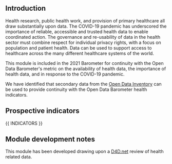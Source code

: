 

## Introduction

Health research, public health work, and provision of primary healthcare all draw substantially upon data. The COVID-19 pandemic has underscored the importance of reliable, accessible and trusted health data to enable coordinated action.
The governance and re-usability of data in the health sector must combine respect for individual privacy rights, with a focus on population and patient health. Data can be used to support access to healthcare across the many different healthcare systems of the world. 

This module is included in the 2021 Barometer for continuity with the Open Data Barometer's metric on the availability of health data, the importance of health data, and in response to the COVID-19 pandemic. 

We have identified that secondary data from the [Open Data Inventory](https://odin.opendatawatch.com/) can be used to provide continuity with the Open Data Barometer health indicators.

## Prospective indicators

{{ INDICATORS }}

## Module development notes

This module has been developed drawing upon a [D4D.net](http://d4d.net) review of health related data. 


